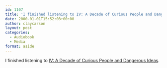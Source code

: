 ```yaml
---
id: 1107
title: 'I finished listening to IV: A Decade of Curious People and Dangerous Ideas'
date: 2000-01-01T15:52:03+00:00
author: claycarson
layout: post
categories: 
  - Audiobook
  - Media
format: aside
---
```

I finished listening to [IV: A Decade of Curious People and Dangerous Ideas](http://amazon.com/exec/obidos/ASIN/0743284887/claycarson0c-20).<!--more-->